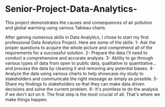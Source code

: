 # Senior-Project-Data-Analytics-
This project demonstrates the causes and consequences of air pollution and global warming using various Tableau charts.

After gaining numerous skills in Data Analytics, I chose to start my first professional Data Analytics Project.
Here are some of the skills:
1- Ask the proper questions to acquire the whole picture and comprehend all of the requirements for a successful solution.
2- Prepare the data I'll need to conduct a comprehensive and accurate analysis.
3- Ability to go through various types of data from open to public data, qualitative to quantitative... and process the data by cleaning it and removing any potential biases.
4- Analyze the data using various charts to help showcase my study to stakeholders and communicate the right message as simply as possible.
5- Share my findings to stakeholders so that they can make data driven decisions and solve the current problem.
6- It's pointless to do the analysis if we don't act on it. The final step is the most crucial of all. That's where we make things happen.
